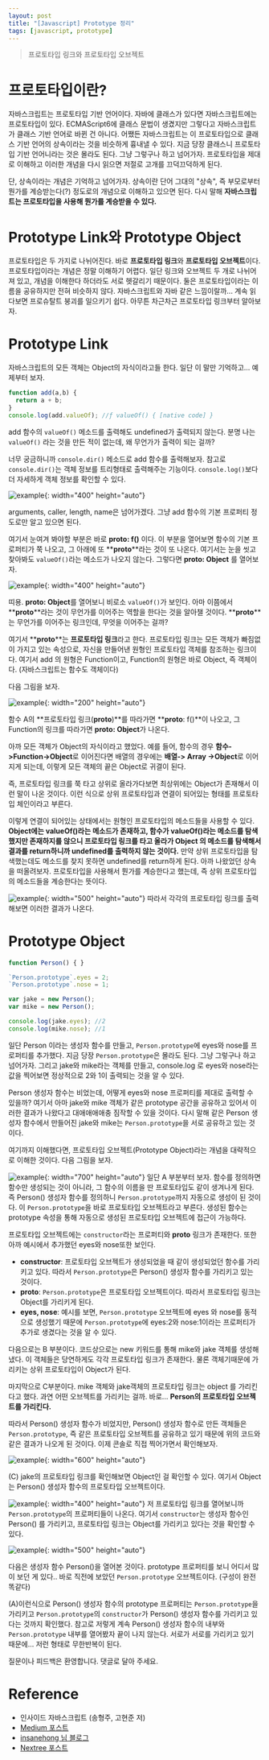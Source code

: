 ```yaml
---
layout: post
title: "[Javascript] Prototype 정리"
tags: [javascript, prototype]
---
```

> 프로토타입 링크와 프로토타입 오브젝트

# 프로토타입이란?
자바스크립트는 프로토타입 기반 언어이다. 자바에 클래스가 있다면 자바스크립트에는 프로토타입이 있다. ECMAScript6에 클래스 문법이 생겼지만 그렇다고 자바스크립트가 클래스 기반 언어로 바뀐 건 아니다. 어쨌든 자바스크립트는 이 프로토타입으로 클래스 기반 언어의 상속이라는 것을 비슷하게 흉내낼 수 있다. 지금 당장 클래스니 프로토타입 기반 언어니라는 것은 몰라도 된다. 그냥 그렇구나 하고 넘어가자. 프로토타입을 제대로 이해하고 이러한 개념을 다시 읽으면 저절로 고개를 끄덕끄덕하게 된다.

단, 상속이라는 개념은 기억하고 넘어가자. 상속이란 단어 그대의 "상속", 즉 부모로부터 뭔가를 계승받는다(?) 정도로의 개념으로 이해하고 있으면 된다. 다시 말해 **자바스크립트는 프로토타입을 사용해 뭔가를 계승받을 수 있다.**

# Prototype Link와 Prototype Object
프로토타입은 두 가지로 나뉘어진다. 바로 **프로토타입 링크**와 **프로토타입 오브젝트**이다. 프로토타입이라는 개념은 정말 이해하기 어렵다. 일단 링크와 오브젝트 두 개로 나뉘어져 있고, 개념을 이해한다 하더라도 서로 헷갈리기 때문이다. 둘은 프로토타입이라는 이름을 공유하지만 전혀 비슷하지 않다. 자바스크립트와 자바 같은 느낌이랄까... 계속 읽다보면 프로슈탈트 붕괴를 일으키기 쉽다. 아무튼 차근차근 프로토타입 링크부터 알아보자.

# Prototype Link
자바스크립트의 모든 객체는 Object의 자식이라고들 한다. 일단 이 말만 기억하고... 예제부터 보자.

```javascript
function add(a,b) {
  return a + b;
}
console.log(add.valueOf); //ƒ valueOf() { [native code] }
```

add 함수의 `valueOf()` 메소드를 출력해도 undefined가 출력되지 않는다. 분명 나는 `valueOf()` 라는 것을 만든 적이 없는데, 왜 무언가가 출력이 되는 걸까?

너무 궁금하니까 `console.dir()` 메소드로 add 함수를 출력해보자. 참고로 `console.dir()`는 객체 정보를 트리형태로 출력해주는 기능이다. `console.log()`보다 더 자세하게 객체 정보를 확인할 수 있다.

![example]({{site.url}}/assets/images/js-prototype/prototype-link.png){: width="400" height="auto"}

arguments, caller, length, name은 넘어가겠다. 그냥 add 함수의 기본 프로퍼티 정도로만 알고 있으면 된다.

여기서 눈여겨 봐야할 부분은 바로 **__proto__: f()** 이다. 이 부분을 열어보면 함수의 기본 프로퍼티가 쭉 나오고, 그 아래에 또 **__proto__**라는 것이 또 나온다. 여기서는 눈을 씻고 찾아봐도 `valueOf()`라는 메소드가 나오지 않는다. 그렇다면 **__proto__: Object** 를 열어보자.

![example]({{site.url}}/assets/images/js-prototype/prototype-link2.png){: width="400" height="auto"}

띠용. **__proto__: Object**를 열어보니 비로소 `valueOf()`가 보인다. 아마 이쯤에서 **__proto__**라는 것이 무언가를 이어주는 역할을 한다는 것을 알아챌 것이다. **__proto__**는 무언가를 이어주는 링크인데, 무엇을 이어주는 걸까?

여기서 **__proto__**는 **프로토타입 링크**라고 한다. 프로토타입 링크는 모든 객체가 빠짐없이 가지고 있는 속성으로, 자신을 만들어낸 원형인 프로토타입 객체를 참조하는 링크이다. 여기서 add 의 원형은 Function이고, Function의 원형은 바로 Object, 즉 객체이다. (자바스크립트는 함수도 객체이다)

다음 그림을 보자.

![example]({{site.url}}/assets/images/js-prototype/prototype-link3.png){: width="200" height="auto"}

함수 A의 **프로토타입 링크(__proto__)**를 따라가면 **__proto__: f()**이 나오고, 그 Function의 링크를 따라가면 **__proto__: Object**가 나온다.

아까 모든 객체가 Object의 자식이라고 했었다.  예를 들어, 함수의 경우 **함수->Function->Object**로 이어진다면 배열의 경우에는 **배열-> Array ->Object**로 이어지게 되는데, 이렇게 모든 객체의 끝은 Object로 귀결이 된다.

즉, 프로토타입 링크를 쭉 타고 상위로 올라가다보면 최상위에는 Object가 존재해서 이런 말이 나온 것이다. 이런 식으로 상위 프로토타입과 연결이 되어있는 형태를 프로토타입 체인이라고 부른다.

이렇게 연결이 되어있는 상태에서는 원형인 프로토타입의 메소드들을 사용할 수 있다. **Object에는 valueOf()라는 메소드가 존재하고, 함수가 valueOf()라는 메소드를 탐색했지만 존재하지를 않으니 프로토타입 링크를 타고 올라가 Object 의 메소드를 탐색해서 결과를 return하니까 undefined를 출력하지 않는 것이다.** 만약 상위 프로토타입을 탐색했는데도 메소드를 찾지 못하면 undefined를 return하게 된다. 아까 나왔었던 상속을 떠올려보자. 프로토타입을 사용해서 뭔가를 계승한다고 했는데, 즉 상위 프로토타입의 메소드들을 계승한다는 뜻이다.

![example]({{site.url}}/assets/images/js-prototype/prototype-link4.png){: width="500" height="auto"}
따라서 각각의 프로토타입 링크를 출력해보면 이러한 결과가 나온다.

# Prototype Object

```javascript
function Person() { }

`Person.prototype`.eyes = 2;
`Person.prototype`.nose = 1;

var jake = new Person();
var mike = new Person();

console.log(jake.eyes); //2
console.log(mike.nose); //1
```

일단 Person 이라는 생성자 함수를 만들고, `Person.prototype`에 eyes와 nose를 프로퍼티를 추가했다. 지금 당장 `Person.prototype`은 몰라도 된다. 그냥 그렇구나 하고 넘어가자. 그리고 jake와 mike라는 객체를 만들고, console.log 로 eyes와 nose라는 값을 찍어보면 정상적으로 2와 1이 출력되는 것을 알 수 있다.

Person 생성자 함수는 비었는데, 어떻게 eyes와 nose 프로퍼티를 제대로 출력할 수 있을까? 여기서 아마 jake와 mike 객체가 같은 prototype 공간을 공유하고 있어서
이러한 결과가 나왔다고 대애애애애충 짐작할 수 있을 것이다. 다시 말해 같은 Person 생성자 함수에서 만들어진 jake와 mike는 `Person.prototype`을 서로 공유하고 있는 것이다.

여기까지 이해했다면, 프로토타입 오브젝트(Prototype Object)라는 개념을 대략적으로 이해한 것이다. 다음 그림을 보자.

![example]({{site.url}}/assets/images/js-prototype/prototype-object.png){: width="700" height="auto"}
일단 A 부분부터 보자. 함수를 정의하면 함수만 생성되는 것이 아니라, 그 함수의 이름을 딴 프로토타입도 같이 생겨나게 된다. 즉 Person() 생성자 함수를 정의하니 `Person.prototype`까지 자동으로 생성이 된 것이다. 이 `Person.prototype`을 바로 프로토타입 오브젝트라고 부른다. 생성된 함수는 prototype 속성을 통해 자동으로 생성된 프로토타입 오브젝트에 접근이 가능하다.

프로토타입 오브젝트에는 `constructor`라는 프로퍼티와 **__proto__** 링크가 존재한다. 또한 아까 예시에서 추가했던 eyes와 nose또한 보인다.

* **constructor**: 프로토타입 오브젝트가 생성되었을 때 같이 생성되었던 함수를 가리키고 있다. 따라서 `Person.prototype`은 Person() 생성자 함수를 가리키고 있는 것이다.
* **__proto__**: `Person.prototype`은 프로토타입 오브젝트이다. 따라서 프로토타입 링크는 Object를 가리키게 된다.
* **eyes, nose**: 예시를 보면, `Person.prototype` 오브젝트에 eyes 와 nose를 동적으로 생성했기 때문에 `Person.prototype`에 eyes:2와 nose:1이라는 프로퍼티가 추가로 생겼다는 것을 알 수 있다.

다음으로는 B 부분이다. 코드상으로는 new 키워드를 통해 mike와 jake 객체를 생성해냈다. 이 객체들은 당연하게도 각각 프로토타입 링크가 존재한다. 물론 객체기때문에 가리키는 상위 프로토타입이 Object가 된다.

마지막으로 C부분이다. mike 객체와 jake객체의 프로토타입 링크는 object 를 가리킨다고 했다. 과연 어떤 오브젝트를 가리키는 걸까. 바로... **Person의 프로토타입 오브젝트를 가리킨다.**

따라서 Person() 생성자 함수가 비었지만, Person() 생성자 함수로 만든 객체들은 `Person.prototype`, 즉 같은 프로토타입 오브젝트를 공유하고 있기 때문에 위의 코드와 같은 결과가 나오게 된 것이다. 이제 콘솔로 직접 찍어가면서 확인해보자.

![example]({{site.url}}/assets/images/js-prototype/prototype-object2.png){: width="600" height="auto"}

(C) jake의 프로토타입 링크를 확인해보면 Object인 걸 확인할 수 있다. 여기서 Object는 Person() 생성자 함수의 프로토타입 오브젝트이다.

![example]({{site.url}}/assets/images/js-prototype/prototype-object3.png){: width="400" height="auto"}
저 프로토타입 링크를 열어보니까 `Person.prototype`의 프로퍼티들이 나온다. 여기서 `constructor`는 생성자 함수인 Person() 를 가리키고, 프로토타입 링크는 Object를 가리키고 있다는 것을 확인할 수 있다.

![example]({{site.url}}/assets/images/js-prototype/prototype-object4.png){: width="500" height="auto"}

다음은 생성자 함수 Person()을 열어본 것이다. prototype 프로퍼티를 보니 어디서 많이 보던 게 있다.. 바로 직전에 보았던 `Person.prototype` 오브젝트이다. (구성이 완전 똑같다)

(A)이런식으로 Person() 생성자 함수의 prototype 프로퍼티는 `Person.prototype`을 가리키고 `Person.prototype`의 `constructor`가 Person() 생성자 함수를 가리키고 있다는 것까지 확인했다. 참고로 저렇게 계속 Person() 생성자 함수의 내부와 `Person.prototype` 내부를 열어봤자 끝이 나지 않는다. 서로가 서로를 가리키고 있기 때문에... 저런 형태로 무한반복이 된다.

질문이나 피드백은 환영합니다. 댓글로 달아 주세요.

# Reference
- 인사이드 자바스크립트 (송형주, 고현준 저)
- [Medium 포스트](https://medium.com/@bluesh55/javascript-prototype-%EC%9D%B4%ED%95%B4%ED%95%98%EA%B8%B0-f8e67c286b67)
- [insanehong 님 블로그](http://insanehong.kr/post/javascript-prototype/)
- [Nextree 포스트](http://www.nextree.co.kr/p7323/)